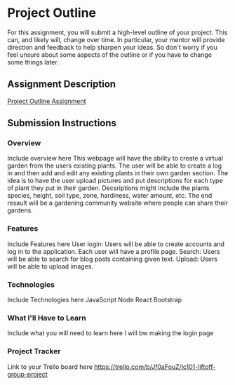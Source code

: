 # Project Outline
For this assignment, you will submit a high-level outline of your project. This can, and likely will, change over time. In particular, your mentor will provide direction and feedback to help sharpen your ideas. So don't worry if you feel unsure about some aspects of the outline or if you have to change some things later.

## Assignment Description
[Project Outline Assignment](https://education.launchcode.org/liftoff/modules/assignments/project-outline)

## Submission Instructions

### Overview
Include overview here
This webpage will have the ability to create a virtual garden from the users existing plants.  The user will be able to create a log in and then add and edit any existing plants in their own garden section.  The idea is to have the user upload pictures and put descriptions for each type of plant they put in their garden.  Decsriptions might include the plants species, height, soil type, zone, hardiness, water amount, etc.  The end resault will be a gardening community website where people can share their gardens.

### Features
Include Features here
User login: Users will be able to create accounts and log in to the application. Each user will have a profile page.
Search: Users will be able to search for blog posts containing given text.
Upload: Users will be able to upload images.
### Technologies
Include Technologies here
JavaScript
Node
React
Bootstrap
### What I'll Have to Learn
Include what you will need to learn here
I will bw making the login page
### Project Tracker
Link to your Trello board here
https://trello.com/b/Jf0aFouZ/lc101-liftoff-group-project